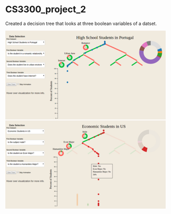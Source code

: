 # CS3300_project_2
Created a decision tree that looks at three boolean variables of a datset.

![](IMG/Selection_356.png)
![](IMG/Selection_358.png)

